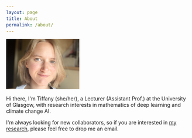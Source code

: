 ```yaml
---
layout: page
title: About
permalink: /about/
---
```


<img src="/pics/me2.jpeg" width="200"/>

Hi there, I'm Tiffany (she/her), a Lecturer (Assistant Prof.) at the University of Glasgow, with research interests in mathematics of deep learning and climate change AI.

I'm always looking for new collaborators, so if you are interested in [my research]({{TiffanyVlaar.github.io}}/research), please feel free to drop me an email. 

<!---and am [open to supervising students]({{TiffanyVlaar.github.io}}/research)-->



